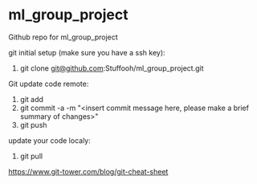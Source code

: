 # ml_group_project
Github repo for ml_group_project

git initial setup (make sure you have a ssh key):
  1. git clone git@github.com:Stuffooh/ml_group_project.git

Git update code remote:
  1. git add <insert files you have updated or newly created>
  2. git commit -a -m "<insert commit message here, please make a brief summary of changes>"
  3. git push
  
update your code localy:
  1. git pull
  
https://www.git-tower.com/blog/git-cheat-sheet
